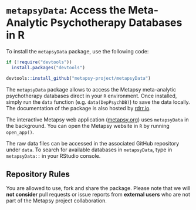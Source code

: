 # `metapsyData`: Access the Meta-Analytic Psychotherapy Databases in R

To install the `metapsyData` package, use the following code:

```r
if (!require("devtools"))
  install.packages("devtools")

devtools::install_github("metapsy-project/metapsyData")
```

The `metapsyData` package allows to access the Metapsy meta-analytic psychotherapy databases direct in your `R` environment. Once installed, simply run the `data` function (e.g. `data(DepPsychDB)`) to save the data locally. The documentation of the package is also hosted by [rdrr.io](https://rdrr.io/github/metapsy-project/metapsyData/).

The interactive Metapsy web application ([metapsy.org](https://www.metapsy.org/)) uses `metapsyData` in the background. You can open the Metapsy website in `R` by running `open_app()`.

The raw data files can be accessed in the associated GitHub repository under `data`. To search for available databases in `metapsyData`, type in `metapsyData::` in your RStudio console.

## Repository Rules

You are allowed to use, fork and share the package. Please note that we will **not consider** pull requests or issue reports from **external users** who are not part of the Metapsy project collaboration. 
